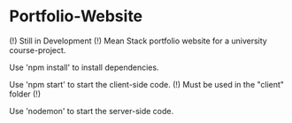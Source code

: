 # Portfolio-Website
(!) Still in Development (!)
Mean Stack portfolio website for a university course-project.


Use 'npm install' to install dependencies.

Use 'npm start' to start the client-side code. (!) Must be used in the "client" folder (!)

Use 'nodemon' to start the server-side code.
